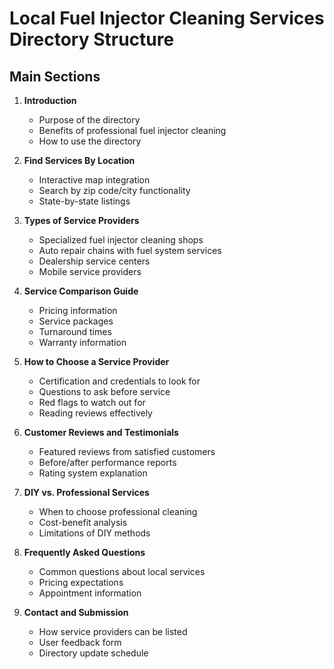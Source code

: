 # Local Fuel Injector Cleaning Services Directory Structure

## Main Sections

1. **Introduction**
   - Purpose of the directory
   - Benefits of professional fuel injector cleaning
   - How to use the directory

2. **Find Services By Location**
   - Interactive map integration
   - Search by zip code/city functionality
   - State-by-state listings

3. **Types of Service Providers**
   - Specialized fuel injector cleaning shops
   - Auto repair chains with fuel system services
   - Dealership service centers
   - Mobile service providers

4. **Service Comparison Guide**
   - Pricing information
   - Service packages
   - Turnaround times
   - Warranty information

5. **How to Choose a Service Provider**
   - Certification and credentials to look for
   - Questions to ask before service
   - Red flags to watch out for
   - Reading reviews effectively

6. **Customer Reviews and Testimonials**
   - Featured reviews from satisfied customers
   - Before/after performance reports
   - Rating system explanation

7. **DIY vs. Professional Services**
   - When to choose professional cleaning
   - Cost-benefit analysis
   - Limitations of DIY methods

8. **Frequently Asked Questions**
   - Common questions about local services
   - Pricing expectations
   - Appointment information

9. **Contact and Submission**
   - How service providers can be listed
   - User feedback form
   - Directory update schedule

